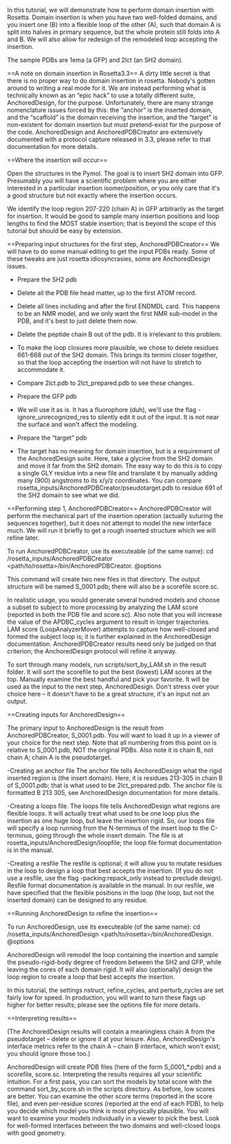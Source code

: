 
In this tutorial, we will demonstrate how to perform domain insertion with Rosetta.  Domain insertion is when you have two well-folded domains, and you insert one (B) into a flexible loop of the other (A), such that domain A is split into halves in primary sequence, but the whole protein still folds into A and B.  We will also allow for redesign of the remodeled loop accepting the insertion.

The sample PDBs are 1ema (a GFP) and 2lct (an SH2 domain).  

==A note on domain insertion in Rosetta3.3==
A dirty little secret is that there is no proper way to do domain insertion in rosetta.  Nobody's gotten around to writing a real mode for it.  We are instead performing what is technically known as an “epic hack” to use a totally different suite, AnchoredDesign, for the purpose.  Unfortunately, there are many strange nomenclature issues forced by this: the “anchor” is the inserted domain, and the “scaffold” is the domain receiving the insertion, and the “target” is non-existent for domain insertion but must pretend-exist for the purpose of the code.  AnchoredDesign and AnchoredPDBCreator are extensively documented with a protocol capture released in 3.3, please refer to that documentation for more details.

==Where the insertion will occur==

Open the structures in the Pymol. The goal is to insert SH2 domain into GFP. Presumably you will have a scientific problem where you are either interested in a particular insertion isomer/position, or you only care that it's a good structure but not exactly where the insertion occurs.  

We identify the loop region 207-220 (chain A) in GFP arbitrarily as the target for insertion.  It would be good to sample many insertion positions and loop lengths to find the MOST stable insertion; that is beyond the scope of this tutorial but should be easy by extension.

==Preparing input structures for the first step, AnchoredPDBCreator==
We will have to do some manual editing to get the input PDBs ready.  Some of these tweaks are just rosetta idiosyncrasies, some are AnchoredDesign issues.

- Prepare the SH2 pdb
- Delete all the PDB file head matter, up to the first ATOM record.
- Delete all lines including and after the first ENDMDL card.  This happens to be an NMR model, and we only want the first NMR sub-model in the PDB, and it's best to just delete them now.
- Delete the peptide chain B out of the pdb.  It is irrelevant to this problem.
- To make the loop closures more plausible, we chose to delete residues 661-668 out of the SH2 domain.  This brings its termini closer together, so that the loop accepting the insertion will not have to stretch to accommodate it.
- Compare 2lct.pdb to 2lct_prepared.pdb to see these changes.

- Prepare the GFP pdb
- We will use it as is.  It has a fluorophore (duh), we'll use the flag -ignore_unrecognized_res to silently edit it out of the input.  It is not near the surface and won't affect the modeling.

- Prepare the “target” pdb
- The target has no meaning for domain insertion, but is a requirement of the AnchoredDesign suite.  Here, take a glycine from the SH2 domain and move it far from the SH2 domain.  The easy way to do this is to copy a single GLY residue into a new file and translate it by manually adding many (900) angstroms to its x/y/z coordinates.  You can compare rosetta_inputs/AnchoredPDBCreator/pseudotarget.pdb to residue 691 of the SH2 domain to see what we did.

==Performing step 1, AnchoredPDBCreator==
AnchoredPDBCreator will perform the mechanical part of the insertion operation (actually suturing the sequences together), but it does not attempt to model the new interface much.  We will run it briefly to get a rough inserted structure which we will refine later.

To run AnchoredPDBCreator, use its executeable (of the same name):
cd <readme directory>/rosetta_inputs/AnchoredPDBCreator
<path/to/rosetta>/bin/AnchoredPDBCreator.<yoursystemsettings> @options

This command will create two new files in that directory.  The output structure will be named S_0001.pdb; there will also be a scorefile score.sc.

In realistic usage, you would generate several hundred models and choose a subset to subject to more processing by analyzing the LAM score (reported in both the PDB file and score.sc).  Also note that you will increase the value of the APDBC_cycles argument to result in longer trajectories.  LAM score (LoopAnalyzerMover) attempts to capture how well-closed and formed the subject loop is; it is further explained in the AnchoredDesign documentation.  AnchoredPDBCreator results need only be judged on that criterion; the AnchoredDesign protocol will refine it anyway.

To sort through many models, run scripts/sort_by_LAM.sh in the result folder.  It will sort the scorefile to put the best (lowest) LAM scores at the top.  Manually examine the best handful and pick your favorite.  It will be used as the input to the next step, AnchoredDesign.  Don't stress over your choice here – it doesn't have to be a great structure, it's an input not an output.

==Creating inputs for AnchoredDesign==

The primary input to AnchoredDesign is the result from AnchoredPDBCreator, S_0001.pdb.  You will want to load it up in a viewer of your choice for the next step.  Note that all numbering from this point on is relative to S_0001.pdb, NOT the original PDBs.  Also note it is chain B, not chain A; chain A is the pseudotarget.

-Creating an anchor file
The anchor file tells AnchoredDesign what the rigid inserted region is (the insert domain).  Here, it is residues 213-305 in chain B of S_0001.pdb; that is what used to be 2lct_prepared.pdb.  The anchor file is formatted B 213 305, see AnchoredDesign documentation for more details.

-Creating a loops file.
The loops file tells AnchoredDesign what regions are flexible loops.  It will actually treat what used to be one loop plus the insertion as one huge loop, but leave the insertion rigid.  So, our loops file will specify a loop running from the N-terminus of the insert loop to the C-terminus, going through the whole insert domain.  The file is at rosetta_inputs/AnchoredDesign/loopfile; the loop file format documentation is in the manual.

-Creating a resfile
The resfile is optional; it will allow you to mutate residues in the loop to design a loop that best accepts the insertion.  (If you do not use a resfile, use the flag -packing:repack_only instead to preclude design).  Resfile format documentation is available in the manual.  In our resfile, we have specified that the flexible positions in the loop (the loop, but not the inserted domain) can be designed to any residue.

==Running AnchoredDesign to refine the insertion==

To run AnchoredDesign, use its executeable (of the same name):
cd <readme directory>/rosetta_inputs/AnchoredDesign
<path/to/rosetta>/bin/AnchoredDesign.<yoursystemsettings> @options

AnchoredDesign will remodel the loop containing the insertion and sample the pseudo-rigid-body degree of freedom between the SH2 and GFP, while leaving the cores of each domain rigid.  It will also (optionally) design the loop region to create a loop that best accepts the insertion.

In this tutorial, the settings nstruct, refine_cycles, and perturb_cycles are set fairly low for speed.  In production, you will want to turn these flags up higher for better results; please see the options file for more details.

==Interpreting results==

(The AnchoredDesign results will contain a meaningless chain A from the pseudotarget – delete or ignore it at your leisure.  Also, AnchoredDesign's interface metrics refer to the chain A – chain B interface, which won't exist; you should ignore those too.)

AnchoredDesign will create PDB files (here of the form S_0001_*.pdb) and a scorefile, score.sc.  Interpreting the results requires all your scientific intuition.  For a first pass, you can sort the models by total score with the command sort_by_score.sh in the scripts directory.  As before, low scores are better.  You can examine the other score terms (reported in the score file), and even per-residue scores (reported at the end of each PDB), to help you decide which model you think is most physically plausible.  You will want to examine your models individually in a viewer to pick the best.  Look for well-formed interfaces between the two domains and well-closed loops with good geometry.

